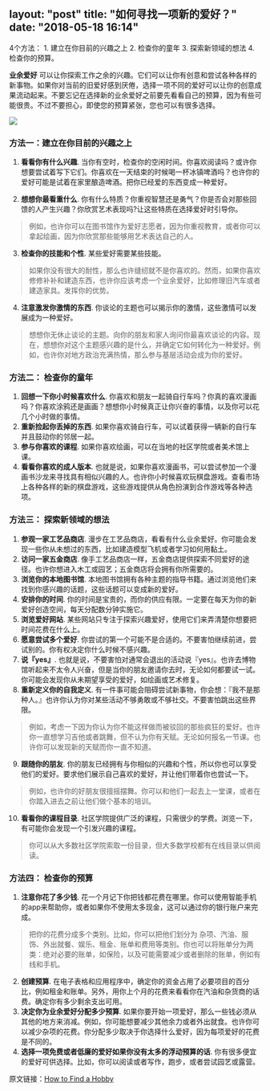 layout: "post"
title: "如何寻找一项新的爱好？"
date: "2018-05-18 16:14"
---

4个方法： 1. 建立在你目前的兴趣之上 2. 检查你的童年 3. 探索新领域的想法 4. 检查你的预算。

**业余爱好** 可以让你探索工作之余的兴趣。它们可以让你有创意和尝试各种各样的新事物。如果你对当前的旧爱好感到厌倦，选择一项不同的爱好可以让你的创意成果流动起来。不要忘记在选择新的业余爱好之前要先看看自己的预算，因为有些可能很贵。不过不要担心，即使您的预算紧张，您也可以有很多选择。
<!--more-->

![](/images/2018/05/hobby2.jpg)

### 方法一：建立在你目前的兴趣之上
1. **看看你有什么兴趣**. 当你有空时，检查你的空闲时间。你喜欢阅读吗？或许你想要尝试着写下它们。你喜欢在一天结束的时候喝一杯冰镇啤酒吗？也许你的爱好可能是试着在家里酿造啤酒。把你已经爱的东西变成一种爱好。

2. **想想你最看重什么**. 你有什么特质？你重视智慧还是勇气？你是否会对那些回馈的人产生兴趣？你欣赏艺术表现吗?让这些特质在选择爱好时引导你。
>例如，也许你可以在图书馆作为爱好志愿者，因为你重视教育，或者你可以拿起绘画，因为你欣赏那些能够用艺术表达自己的人。

3. **检查你的技能和个性**. 某些爱好需要某些技能。
> 如果你没有很大的耐性，那么也许缝纫就不是你喜欢的。然而，如果你喜欢修修补补和建造东西，也许你应该考虑一个业余爱好，比如修理旧汽车或者建造家具。发挥你的优势。

4. **注意激发你激情的东西**. 你谈论的主题也可以揭示你的激情，这些激情可以发展成为一种爱好。
> 想想你无休止谈论的主题。向你的朋友和家人询问你最喜欢谈论的内容。现在，想想你对这个主题感兴趣的是什么，并确定它如何转化为一种爱好。例如，也许你对地方政治充满热情，那么参与基层活动会成为你的爱好。

### 方法二： 检查你的童年
1. **回想一下你小时候喜欢什么**. 你喜欢和朋友一起骑自行车吗？你真的喜欢漫画吗？你喜欢涂鸦还是画画？想想你小时候真正让你兴奋的事情，以及你可以花几个小时做的事情。
2. **重新捡起你丢掉的东西**. 如果你喜欢骑自行车，可以试着获得一辆新的自行车并且鼓动你的邻居一起。
3. **参与你喜欢的课程**. 如果你喜欢绘画，可以在当地的社区学院或者美术馆上课。
4. **看看你喜欢的成人版本**. 也就是说，如果你喜欢漫画书，可以尝试参加一个漫画书沙龙来寻找具有相似兴趣的人。也许你小时候喜欢玩棋盘游戏。查看市场上各种各样的新的棋盘游戏，这些游戏提供从角色扮演到合作游戏等各种选项。

### 方法三： 探索新领域的想法
1. **参观一家工艺品商店**. 漫步在工艺品商店，看看有什么业余爱好。你可能会发现一些你从未想过的东西，比如建造模型飞机或者学习如何用黏土。
2. **访问一家五金商店**. 像手工艺品商店一样，五金商店提供探索不同爱好的途径。也许你想进入木工或园艺；五金商店将会拥有你所需要的。
3. **浏览你的本地图书馆**. 本地图书馆拥有各种主题的指导书籍。通过浏览他们来找到你感兴趣的话题，这些话题可以变成新的爱好。
4. **安排你的时间**. 你的时间是宝贵的，而你的供应有限。一定要在每天为你的新爱好创造空间，每天分配数分钟实施它。
5. **浏览爱好网站**. 某些网站只专注于探索兴趣爱好，使用它们来弄清楚你想要把时间花费在什么上。
6. **愿意尝试多个爱好**. 你尝试的第一个可能不是合适的。不要害怕继续前进，尝试别的。你有权决定你什么时候不感兴趣。
7. **说『yes』**. 也就是说，不要害怕对通常会退出的活动说『yes』。也许去博物馆听起来不太令人兴奋，但是当你的朋友邀请你去时，无论如何都要试一试。你可能会发现你从未期望享受的爱好，如绘画或艺术修复。
8. **重新定义你的自我定义**. 有一件事可能会阻碍尝试新事物，你会想：『我不是那种人。』也许你认为你对某些活动不够勇敢或不够社交。不要害怕跳出这些界限。
> 例如，考虑一下因为你认为你不能这样做而被驳回的那些疯狂的爱好。也许你一直想学习吉他或者跳舞，但不认为你有天赋。无论如何报名一节课。也许你可以发现新的天赋而你一直不知道。
9. **跟随你的朋友**. 你的朋友已经拥有与你相似的兴趣和个性，所以你也可以享受他们的爱好。要求他们展示自己喜欢的爱好，并让他们带着你也尝试一下。
> 例如，也许你的好朋友很擅摇摆舞。你可以和他们一起去上一堂课，或者在你踏入进去之前让他们做个基本的培训。
10. **看看你的课程目录**. 社区学院提供广泛的课程，只需很少的学费。浏览一下，有可能你会发现一个引发兴趣的课程。
> 你可以从大多数社区学院索取一份目录，但大多数学校都有在线目录以供阅读。

### 方法四： 检查你的预算
1. **注意你花了多少钱**. 花一个月记下你把钱都花费在哪里。你可以使用智能手机的app来帮助你，或者如果你不使用太多现金，这可以通过你的银行账户来完成。
> 把你的花费分成多个类别。比如，你可以把他们划分为 杂项、汽油、服饰、外出就餐、娱乐、租金、账单和费用等类别。你也可以将账单分为两类：绝对必要的账单，如保险，以及可能需要减少或者删除的账单，例如有线和手机。

2. **创建预算**. 在电子表格和应用程序中，确定你的资金占用了必要项目的百分比，例如租金和账单。另外，用你上个月的花费来看看你在汽油和杂货商的话费。确定你有多少剩余支出可用。
3. **决定你为业余爱好分配多少预算**. 如果你要开始一项爱好，那么一些钱必须从其他的地方来消减。例如，你可能想要减少其他余力或者外出就食。也许你可以减少杂项的花费。你分配多少取决于你选择什么爱好，因为每项爱好的花费是不同的。
4. **选择一项免费或者低廉的爱好如果你没有太多的浮动预算的话**. 你有很多便宜的爱好可供选择。比如，你可以阅读或者写作，跑步，或者尝试园艺或露营。

原文链接：[How to Find a Hobby](https://www.wikihow.com/Find-a-Hobby)
